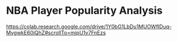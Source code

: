 # NBA Player Popularity Analysis

https://colab.research.google.com/drive/1Y0bG1LbDu1MUOWfIDuq-MvgwkE60iQhZ#scrollTo=mipU1v7FnEzs
